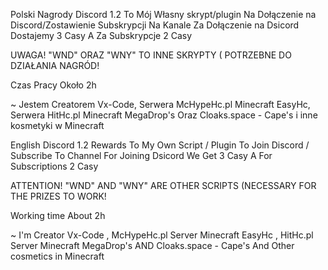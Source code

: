 Polski
Nagrody Discord 1.2 To Mój Własny skrypt/plugin Na Dołączenie na Discord/Zostawienie Subskrypcji Na Kanale 
Za Dołączenie na Dsicord Dostajemy 3 Casy A Za Subskrypcje 2 Casy

UWAGA!
"WND" ORAZ "WNY" TO INNE SKRYPTY ( POTRZEBNE DO DZIAŁANIA NAGRÓD! 

Czas Pracy Około 2h

~ Jestem Creatorem Vx-Code, Serwera McHypeHc.pl Minecraft EasyHc, Serwera HitHc.pl Minecraft MegaDrop's Oraz Cloaks.space - Cape's i inne
kosmetyki w Minecraft


English
Discord 1.2 Rewards To My Own Script / Plugin To Join Discord / Subscribe To Channel
For Joining Dsicord We Get 3 Casy A For Subscriptions 2 Casy

ATTENTION!
"WND" AND "WNY" ARE OTHER SCRIPTS (NECESSARY FOR THE PRIZES TO WORK!

Working time About 2h

~ I'm Creator Vx-Code , McHypeHc.pl Server Minecraft EasyHc , HitHc.pl Server Minecraft MegaDrop's AND Cloaks.space - Cape's And Other 
cosmetics in Minecraft
